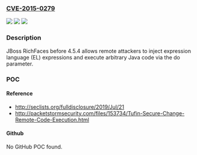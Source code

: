 ### [CVE-2015-0279](https://cve.mitre.org/cgi-bin/cvename.cgi?name=CVE-2015-0279)
![](https://img.shields.io/static/v1?label=Product&message=n%2Fa&color=blue)
![](https://img.shields.io/static/v1?label=Version&message=n%2Fa&color=blue)
![](https://img.shields.io/static/v1?label=Vulnerability&message=n%2Fa&color=brighgreen)

### Description

JBoss RichFaces before 4.5.4 allows remote attackers to inject expression language (EL) expressions and execute arbitrary Java code via the do parameter.

### POC

#### Reference
- http://seclists.org/fulldisclosure/2019/Jul/21
- http://packetstormsecurity.com/files/153734/Tufin-Secure-Change-Remote-Code-Execution.html

#### Github
No GitHub POC found.

